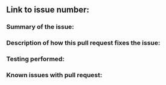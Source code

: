 ## Link to issue number:

### Summary of the issue:

### Description of how this pull request fixes the issue:

### Testing performed:

### Known issues with pull request:

